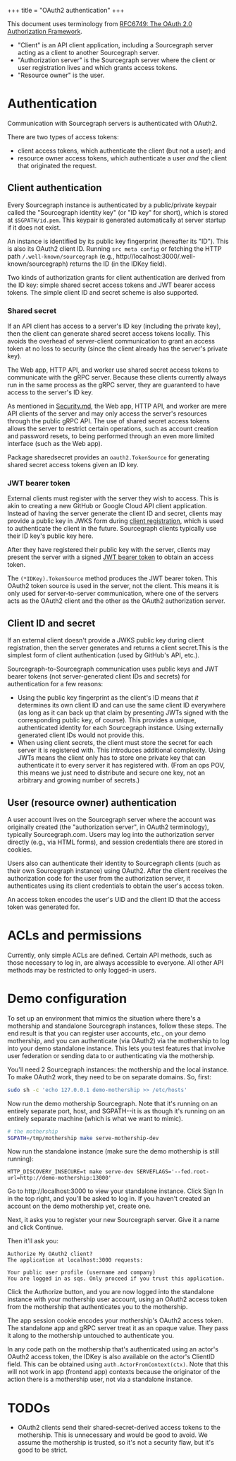 +++
title = "OAuth2 authentication"
+++

This document uses terminology from
[RFC6749: The OAuth 2.0 Authorization Framework](http://tools.ietf.org/html/rfc6749).

* "Client" is an API client application, including a Sourcegraph
  server acting as a client to another Sourcegraph server.
* "Authorization server" is the Sourcegraph server where the client or
  user registration lives and which grants access tokens.
* "Resource owner" is the user.


# Authentication

Communication with Sourcegraph servers is authenticated with OAuth2.

There are two types of access tokens:

* client access tokens, which authenticate the client (but not a
  user); and
* resource owner access tokens, which authenticate a user *and* the
  client that originated the request.

## Client authentication

Every Sourcegraph instance is authenticated by a public/private
keypair called the "Sourcegraph identity key" (or "ID key" for short),
which is stored at `$SGPATH/id.pem`. This keypair is generated
automatically at server startup if it does not exist.

An instance is identified by its public key fingerprint (hereafter its
"ID"). This is also its OAuth2 client ID. Running `src meta config` or
fetching the HTTP path `/.well-known/sourcegraph` (e.g.,
http://localhost:3000/.well-known/sourcegraph) returns the ID (in the
IDKey field).

Two kinds of authorization grants for client authentication are
derived from the ID key: simple shared secret access tokens and JWT
bearer access tokens. The simple client ID and secret scheme is also
supported.

### Shared secret

If an API client has access to a server's ID key (including the
private key), then the client can generate shared secret access tokens
locally. This avoids the overhead of server-client communication to
grant an access token at no loss to security (since the client already
has the server's private key).

The Web app, HTTP API, and worker use shared secret access tokens to
communicate with the gRPC server. Because these clients currently
always run in the same process as the gRPC server, they are guaranteed
to have access to the server's ID key.

As mentioned in [Security.md](./Security.md), the Web app, HTTP API,
and worker are mere API clients of the server and may only access the
server's resources through the public gRPC API. The use of shared
secret access tokens allows the server to restrict certain operations,
such as account creation and password resets, to being performed
through an even more limited interface (such as the Web app).

Package sharedsecret provides an `oauth2.TokenSource` for generating
shared secret access tokens given an ID key.


### JWT bearer token

External clients must register with the server they wish to
access. This is akin to creating a new GitHub or Google Cloud API
client application. Instead of having the server generate the client
ID and secret, clients may provide a public key in JWKS form during
[client registration](http://openid.net/specs/openid-connect-registration-1_0.html#ClientMetadata),
which is used to authenticate the client in the future. Sourcegraph
clients typically use their ID key's public key here.

After they have registered their public key with the server, clients
may present the server with a signed
[JWT bearer token](https://tools.ietf.org/html/draft-ietf-oauth-jwt-bearer-12)
to obtain an access token.

The `(*IDKey).TokenSource` method produces the JWT bearer token. This
OAuth2 token source is used in the server, not the client. This means
it is only used for server-to-server communication, where one of the
servers acts as the OAuth2 client and the other as the OAuth2
authorization server.

## Client ID and secret

If an external client doesn't provide a JWKS public key during client
registration, then the server generates and returns a client
secret.This is the simplest form of client authentication (used by
GitHub's API, etc.).

Sourcegraph-to-Sourcegraph communication uses public keys and JWT
bearer tokens (not server-generated client IDs and secrets) for
authentication for a few reasons:

* Using the public key fingerprint as the client's ID means that *it*
  determines its own client ID and can use the same client ID
  everywhere (as long as it can back up that claim by presenting JWTs
  signed with the corresponding public key, of course). This provides
  a unique, authenticated identity for each Sourcegraph
  instance. Using externally generated client IDs would not provide
  this.
* When using client secrets, the client must store the secret for each
  server it is registered with. This introduces additional
  complexity. Using JWTs means the client only has to store one
  private key that can authenticate it to every server it has
  registered with. (From an ops POV, this means we just need to
  distribute and secure one key, not an arbitrary and growing number
  of secrets.)


## User (resource owner) authentication

A user account lives on the Sourcegraph server where the account was
originally created (the "authorization server", in OAuth2
terminology), typically Sourcegraph.com. Users may log into the
authorization server directly (e.g., via HTML forms), and session
credentials there are stored in cookies.

Users also can authenticate their identity to Sourcegraph clients
(such as their own Sourcegraph instance) using OAuth2. After the
client receives the authorization code for the user from the
authorization server, it authenticates using its client credentials to
obtain the user's access token.

An access token encodes the user's UID and the client ID that the
access token was generated for.


# ACLs and permissions

Currently, only simple ACLs are defined. Certain API methods, such as
those necessary to log in, are always accessible to everyone. All
other API methods may be restricted to only logged-in users.


# Demo configuration

To set up an environment that mimics the situation where there's a
mothership and standalone Sourcegraph instances, follow these
steps. The end result is that you can register user accounts, etc., on
your demo mothership, and you can authenticate (via OAuth2) via the
mothership to log into your demo standalone instance. This lets you
test features that involve user federation or sending data to or
authenticating via the mothership.

You'll need 2 Sourcegraph instances: the mothership and the local
instance. To make OAuth2 work, they need to be on separate domains. So, first:

```bash
sudo sh -c 'echo 127.0.0.1 demo-mothership >> /etc/hosts'
```

Now run the demo mothership Sourcegraph. Note that it's running on an
entirely separate port, host, and SGPATH--it is as though it's running
on an entirely separate machine (which is what we want to mimic).

```bash
# the mothership
SGPATH=/tmp/mothership make serve-mothership-dev
```

Now run the standalone instance (make sure the demo mothership is
still running):

```
HTTP_DISCOVERY_INSECURE=t make serve-dev SERVEFLAGS='--fed.root-url=http://demo-mothership:13000'
```

Go to http://localhost:3000 to view your standalone instance. Click
Sign In in the top right, and you'll be asked to log in. If you
haven't created an account on the demo mothership yet, create
one.

Next, it asks you to register your new Sourcegraph server. Give it a
name and click Continue.

Then it'll ask you:

```
Authorize My OAuth2 client?
The application at localhost:3000 requests:

Your public user profile (username and company)
You are logged in as sqs. Only proceed if you trust this application.
```

Click the Authorize button, and you are now logged into the standalone
instance with your mothership user account, using an OAuth2 access
token from the mothership that authenticates you to the mothership.

The app session cookie encodes your mothership's OAuth2 access
token. The standalone app and gRPC server treat it as an opaque
value. They pass it along to the mothership untouched to authenticate
you.

In any code path on the mothership that's authenticated using an
actor's OAuth2 access token, the IDKey is also available on the
actor's ClientID field. This can be obtained using
`auth.ActorFromContext(ctx)`. Note that this will not work in app
(frontend app) contexts because the originator of the action there is
a mothership user, not via a standalone instance.


# TODOs

* OAuth2 clients send their shared-secret-derived access tokens to the
  mothership. This is unnecessary and would be good to avoid. We
  assume the mothership is trusted, so it's not a security flaw, but
  it's good to be strict.
